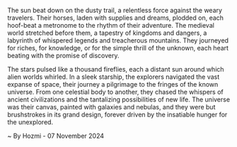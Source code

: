 
The sun beat down on the dusty trail, a relentless force against the weary travelers.  Their horses, laden with supplies and dreams, plodded on, each hoof-beat a metronome to the rhythm of their adventure. The medieval world stretched before them, a tapestry of kingdoms and dangers, a labyrinth of whispered legends and treacherous mountains. They journeyed for riches, for knowledge, or for the simple thrill of the unknown, each heart beating with the promise of discovery. 

The stars pulsed like a thousand fireflies, each a distant sun around which alien worlds whirled. In a sleek starship, the explorers navigated the vast expanse of space, their journey a pilgrimage to the fringes of the known universe. From one celestial body to another, they chased the whispers of ancient civilizations and the tantalizing possibilities of new life. The universe was their canvas, painted with galaxies and nebulas, and they were but brushstrokes in its grand design, forever driven by the insatiable hunger for the unexplored. 

~ By Hozmi - 07 November 2024
